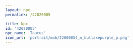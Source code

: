 ```yaml
---
layout: npc
permalink: /42020005

title: Npc
id: '42020005'
npc_name: 'Taurus'
icon_url: 'portrait/mob/22000054_n_bullaxepurple_p.png'
---
```


